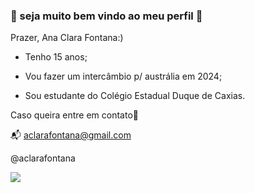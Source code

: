 ### 🍉 seja muito bem vindo ao meu perfil 🍉

Prazer, Ana Clara Fontana:)

- Tenho 15 anos;

- Vou fazer um intercâmbio p/ austrália em 2024;

- Sou estudante do Colégio Estadual Duque de Caxias.
 
Caso queira entre em contato🥲
  
📬 aclarafontana@gmail.com

@aclarafontana


![](https://media.tenor.com/SM7bIpcBdFMAAAAC/up-bye.gif)

